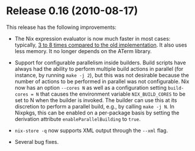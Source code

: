 # Release 0.16 (2010-08-17)

This release has the following improvements:

  - The Nix expression evaluator is now much faster in most cases:
    typically, [3 to 8 times compared to the old
    implementation](http://www.mail-archive.com/nix-dev@cs.uu.nl/msg04113.html).
    It also uses less memory. It no longer depends on the ATerm library.

  - Support for configurable parallelism inside builders. Build scripts
    have always had the ability to perform multiple build actions in
    parallel (for instance, by running `make -j
                            2`), but this was not desirable because the number of actions to be
    performed in parallel was not configurable. Nix now has an option
    `--cores
                            N` as well as a configuration setting `build-cores =
                            N` that causes the environment variable `NIX_BUILD_CORES` to be set
    to N when the builder is invoked. The builder can use this at its
    discretion to perform a parallel build, e.g., by calling `make -j
                            N`. In Nixpkgs, this can be enabled on a per-package basis by
    setting the derivation attribute `enableParallelBuilding` to `true`.

  - `nix-store -q` now supports XML output through the `--xml` flag.

  - Several bug fixes.
